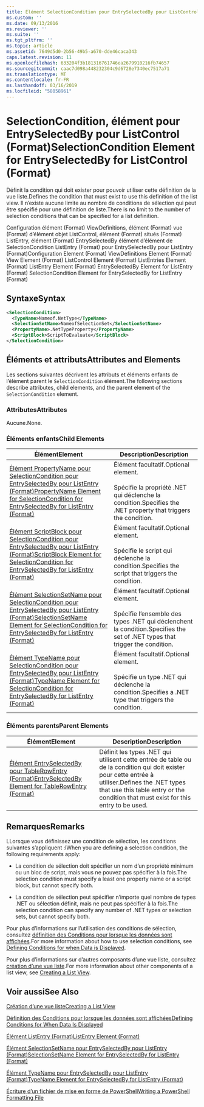 ```yaml
---
title: Élément SelectionCondition pour EntrySelectedBy pour ListControl (Format) | Microsoft Docs
ms.custom: ''
ms.date: 09/13/2016
ms.reviewer: ''
ms.suite: ''
ms.tgt_pltfrm: ''
ms.topic: article
ms.assetid: 7649d5d0-2b56-49b5-a670-dde46caca343
caps.latest.revision: 11
ms.openlocfilehash: 633204f3b181316761746ea2679910216fb74657
ms.sourcegitcommit: caac7d098a448232304c9d6728e7340ec7517a71
ms.translationtype: MT
ms.contentlocale: fr-FR
ms.lasthandoff: 03/16/2019
ms.locfileid: "58058961"
---
```

# <a name="selectioncondition-element-for-entryselectedby-for-listcontrol-format"></a><span data-ttu-id="00978-102">SelectionCondition, élément pour EntrySelectedBy pour ListControl (Format)</span><span class="sxs-lookup"><span data-stu-id="00978-102">SelectionCondition Element for EntrySelectedBy for ListControl (Format)</span></span>

<span data-ttu-id="00978-103">Définit la condition qui doit exister pour pouvoir utiliser cette définition de la vue liste.</span><span class="sxs-lookup"><span data-stu-id="00978-103">Defines the condition that must exist to use this definition of the list view.</span></span> <span data-ttu-id="00978-104">Il n’existe aucune limite au nombre de conditions de sélection qui peut être spécifié pour une définition de liste.</span><span class="sxs-lookup"><span data-stu-id="00978-104">There is no limit to the number of selection conditions that can be specified for a list definition.</span></span>

<span data-ttu-id="00978-105">Configuration élément (Format) ViewDefinitions, élément (Format) vue (Format) d’élément objet ListControl, élément (Format) situés (Format) ListEntry, élément (Format) EntrySelectedBy élément d’élément de SelectionCondition ListEntry (Format) pour EntrySelectedBy pour ListEntry (Format)</span><span class="sxs-lookup"><span data-stu-id="00978-105">Configuration Element (Format) ViewDefinitions Element (Format) View Element (Format) ListControl Element (Format) ListEntries Element (Format) ListEntry Element (Format) EntrySelectedBy Element for ListEntry (Format) SelectionCondition Element for EntrySelectedBy for ListEntry (Format)</span></span>

## <a name="syntax"></a><span data-ttu-id="00978-106">Syntaxe</span><span class="sxs-lookup"><span data-stu-id="00978-106">Syntax</span></span>

```xml
<SelectionCondition>
  <TypeName>Nameof.NetType</TypeName>
  <SelectionSetName>NameofSelectionSet</SelectionSetName>
  <PropertyName>.NetTypeProperty</PropertyName>
  <ScriptBlock>ScriptToEvaluate</ScriptBlock>
</SelectionCondition>
```

## <a name="attributes-and-elements"></a><span data-ttu-id="00978-107">Éléments et attributs</span><span class="sxs-lookup"><span data-stu-id="00978-107">Attributes and Elements</span></span>

<span data-ttu-id="00978-108">Les sections suivantes décrivent les attributs et éléments enfants de l’élément parent le `SelectionCondition` élément.</span><span class="sxs-lookup"><span data-stu-id="00978-108">The following sections describe attributes, child elements, and the parent element of the `SelectionCondition` element.</span></span>

### <a name="attributes"></a><span data-ttu-id="00978-109">Attributes</span><span class="sxs-lookup"><span data-stu-id="00978-109">Attributes</span></span>

<span data-ttu-id="00978-110">Aucune.</span><span class="sxs-lookup"><span data-stu-id="00978-110">None.</span></span>

### <a name="child-elements"></a><span data-ttu-id="00978-111">Éléments enfants</span><span class="sxs-lookup"><span data-stu-id="00978-111">Child Elements</span></span>

|<span data-ttu-id="00978-112">Élément</span><span class="sxs-lookup"><span data-stu-id="00978-112">Element</span></span>|<span data-ttu-id="00978-113">Description</span><span class="sxs-lookup"><span data-stu-id="00978-113">Description</span></span>|
|-------------|-----------------|
|[<span data-ttu-id="00978-114">Élément PropertyName pour SelectionCondition pour EntrySelectedBy pour ListEntry (Format)</span><span class="sxs-lookup"><span data-stu-id="00978-114">PropertyName Element for SelectionCondition for EntrySelectedBy for ListEntry (Format)</span></span>](./propertyname-element-for-selectioncondition-for-entryselectedby-for-listcontrol-format.md)|<span data-ttu-id="00978-115">Élément facultatif.</span><span class="sxs-lookup"><span data-stu-id="00978-115">Optional element.</span></span><br /><br /> <span data-ttu-id="00978-116">Spécifie la propriété .NET qui déclenche la condition.</span><span class="sxs-lookup"><span data-stu-id="00978-116">Specifies the .NET property that triggers the condition.</span></span>|
|[<span data-ttu-id="00978-117">Élément ScriptBlock pour SelectionCondition pour EntrySelectedBy pour ListEntry (Format)</span><span class="sxs-lookup"><span data-stu-id="00978-117">ScriptBlock Element for SelectionCondition for EntrySelectedBy for ListEntry (Format)</span></span>](./scriptblock-element-for-selectioncondition-for-entryselectedby-for-listcontrol-format.md)|<span data-ttu-id="00978-118">Élément facultatif.</span><span class="sxs-lookup"><span data-stu-id="00978-118">Optional element.</span></span><br /><br /> <span data-ttu-id="00978-119">Spécifie le script qui déclenche la condition.</span><span class="sxs-lookup"><span data-stu-id="00978-119">Specifies the script that triggers the condition.</span></span>|
|[<span data-ttu-id="00978-120">Élément SelectionSetName pour SelectionCondition pour EntrySelectedBy pour ListEntry (Format)</span><span class="sxs-lookup"><span data-stu-id="00978-120">SelectionSetName Element for SelectionCondition for EntrySelectedBy for ListEntry (Format)</span></span>](./selectionsetname-element-for-selectioncondition-for-entryselectedby-for-listentry-format.md)|<span data-ttu-id="00978-121">Élément facultatif.</span><span class="sxs-lookup"><span data-stu-id="00978-121">Optional element.</span></span><br /><br /> <span data-ttu-id="00978-122">Spécifie l’ensemble des types .NET qui déclenchent la condition.</span><span class="sxs-lookup"><span data-stu-id="00978-122">Specifies the set of .NET types that trigger the condition.</span></span>|
|[<span data-ttu-id="00978-123">Élément TypeName pour SelectionCondition pour EntrySelectedBy pour ListEntry (Format)</span><span class="sxs-lookup"><span data-stu-id="00978-123">TypeName Element for SelectionCondition for EntrySelectedBy for ListEntry (Format)</span></span>](./typename-element-for-selectioncondition-for-entryselectedby-for-listcontrol-format.md)|<span data-ttu-id="00978-124">Élément facultatif.</span><span class="sxs-lookup"><span data-stu-id="00978-124">Optional element.</span></span><br /><br /> <span data-ttu-id="00978-125">Spécifie un type .NET qui déclenche la condition.</span><span class="sxs-lookup"><span data-stu-id="00978-125">Specifies a .NET type that triggers the condition.</span></span>|

### <a name="parent-elements"></a><span data-ttu-id="00978-126">Éléments parents</span><span class="sxs-lookup"><span data-stu-id="00978-126">Parent Elements</span></span>

|<span data-ttu-id="00978-127">Élément</span><span class="sxs-lookup"><span data-stu-id="00978-127">Element</span></span>|<span data-ttu-id="00978-128">Description</span><span class="sxs-lookup"><span data-stu-id="00978-128">Description</span></span>|
|-------------|-----------------|
|[<span data-ttu-id="00978-129">Élément EntrySelectedBy pour TableRowEntry (Format)</span><span class="sxs-lookup"><span data-stu-id="00978-129">EntrySelectedBy Element for TableRowEntry (Format)</span></span>](./entryselectedby-element-for-tablerowentry-for-tablecontrol-format.md)|<span data-ttu-id="00978-130">Définit les types .NET qui utilisent cette entrée de table ou de la condition qui doit exister pour cette entrée à utiliser.</span><span class="sxs-lookup"><span data-stu-id="00978-130">Defines the .NET types that use this table entry or the condition that must exist for this entry to be used.</span></span>|

## <a name="remarks"></a><span data-ttu-id="00978-131">Remarques</span><span class="sxs-lookup"><span data-stu-id="00978-131">Remarks</span></span>

<span data-ttu-id="00978-132">LLorsque vous définissez une condition de sélection, les conditions suivantes s’appliquent :</span><span class="sxs-lookup"><span data-stu-id="00978-132">lWhen you are defining a selection condition, the following requirements apply:</span></span>

- <span data-ttu-id="00978-133">La condition de sélection doit spécifier un nom d’un propriété minimum ou un bloc de script, mais vous ne pouvez pas spécifier à la fois.</span><span class="sxs-lookup"><span data-stu-id="00978-133">The selection condition must specify a least one property name or a script block, but cannot specify both.</span></span>

- <span data-ttu-id="00978-134">La condition de sélection peut spécifier n’importe quel nombre de types .NET ou sélection définit, mais ne peut pas spécifier à la fois.</span><span class="sxs-lookup"><span data-stu-id="00978-134">The selection condition can specify any number of .NET types or selection sets, but cannot specify both.</span></span>

<span data-ttu-id="00978-135">Pour plus d’informations sur l’utilisation des conditions de sélection, consultez [définition des Conditions pour lorsque les données sont affichées](./defining-conditions-for-displaying-data.md).</span><span class="sxs-lookup"><span data-stu-id="00978-135">For more information about how to use selection conditions, see [Defining Conditions for when Data is Displayed](./defining-conditions-for-displaying-data.md).</span></span>

<span data-ttu-id="00978-136">Pour plus d’informations sur d’autres composants d’une vue liste, consultez [création d’une vue liste](./creating-a-list-view.md).</span><span class="sxs-lookup"><span data-stu-id="00978-136">For more information about other components of a list view, see [Creating a List View](./creating-a-list-view.md).</span></span>

## <a name="see-also"></a><span data-ttu-id="00978-137">Voir aussi</span><span class="sxs-lookup"><span data-stu-id="00978-137">See Also</span></span>

[<span data-ttu-id="00978-138">Création d’une vue liste</span><span class="sxs-lookup"><span data-stu-id="00978-138">Creating a List View</span></span>](./creating-a-list-view.md)

[<span data-ttu-id="00978-139">Définition des Conditions pour lorsque les données sont affichées</span><span class="sxs-lookup"><span data-stu-id="00978-139">Defining Conditions for When Data Is Displayed</span></span>](./defining-conditions-for-displaying-data.md)

[<span data-ttu-id="00978-140">Élément ListEntry (Format)</span><span class="sxs-lookup"><span data-stu-id="00978-140">ListEntry Element (Format)</span></span>](./listentry-element-for-listcontrol-format.md)

[<span data-ttu-id="00978-141">Élément SelectionSetName pour EntrySelectedBy pour ListEntry (Format)</span><span class="sxs-lookup"><span data-stu-id="00978-141">SelectionSetName Element for EntrySelectedBy for ListEntry (Format)</span></span>](./selectionsetname-element-for-entryselectedby-for-listcontrol-format.md)

[<span data-ttu-id="00978-142">Élément TypeName pour EntrySelectedBy pour ListEntry (Format)</span><span class="sxs-lookup"><span data-stu-id="00978-142">TypeName Element for EntrySelectedBy for ListEntry (Format)</span></span>](http://msdn.microsoft.com/en-us/fcd4daa6-f3fd-43f7-a468-03c582d34533)

[<span data-ttu-id="00978-143">Écriture d’un fichier de mise en forme de PowerShell</span><span class="sxs-lookup"><span data-stu-id="00978-143">Writing a PowerShell Formatting File</span></span>](./writing-a-powershell-formatting-file.md)
